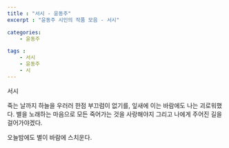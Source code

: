 ```yaml
---
title : "서시 - 윤동주"
excerpt : "윤동주 시인의 작품 모음 - 서시"

categories:
    - 윤동주

tags :
    - 서시
    - 윤동주
    - 시
---
```


서시

죽는 날까지 하늘을 우러러
한점 부끄럼이 없기를,
잎새에 이는 바람에도
나는 괴로워했다.
별을 노래하는 마음으로
모든 죽어가는 것을 사랑해야지
그리고 나에게 주어진 길을
걸어가야겠다.

오늘밤에도 별이 바람에 스치운다.